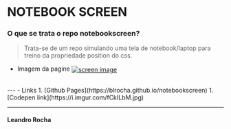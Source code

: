 # NOTEBOOK SCREEN

### O que se trata o repo notebookscreen?

> Trata-se de um repo simulando uma tela de notebook/laptop para treino da propriedade position do css.

- Imagem da pagine
<a href="https://blrocha.github.io/notebookscreen/"><img align="center" src="https://i.imgur.com/fCkILbM.jpg" alt="screen image" /></a>
</br>
---
- Links
1. [Github Pages](https://blrocha.github.io/notebookscreen)
1. [Codepen link](https://i.imgur.com/fCkILbM.jpg)

---

#### Leandro Rocha